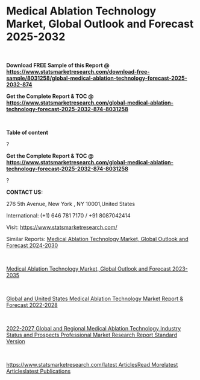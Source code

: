 <h1>Medical Ablation Technology Market, Global Outlook and Forecast 2025-2032</h1><br/><p><strong>Download FREE Sample of this Report @ <a href="https://www.statsmarketresearch.com/download-free-sample/8031258/global-medical-ablation-technology-forecast-2025-2032-874">https://www.statsmarketresearch.com/download-free-sample/8031258/global-medical-ablation-technology-forecast-2025-2032-874</a></strong></p>
 
 
 
 <div><b>Get the Complete Report & TOC @ <a href="https://www.statsmarketresearch.com/global-medical-ablation-technology-forecast-2025-2032-874-8031258">https://www.statsmarketresearch.com/global-medical-ablation-technology-forecast-2025-2032-874-8031258</a></b></div>
 
 
 
 <p><br />
 
 <b>Table of content</b></p>
 
 
 
 <p>? </p>
 
 
 
 <div><b>Get the Complete Report & TOC @ <a href="https://www.statsmarketresearch.com/global-medical-ablation-technology-forecast-2025-2032-874-8031258">https://www.statsmarketresearch.com/global-medical-ablation-technology-forecast-2025-2032-874-8031258</a></b></div>
 
 
 
 <p>? </p>
 
 
 
 <p><b>CONTACT US:</b><br />
 
 276 5th Avenue, New York , NY 10001,United States<br />
 
 International: (+1) 646 781 7170 / +91 8087042414<br />
 
 Visit: <a href="https://www.statsmarketresearch.com/">https://www.statsmarketresearch.com/</a><br />
 
 Similar Reports: <a href="https://www.statsmarketresearch.com/global-medical-ablation-technology-forecast-2025-2032-874-8031258">Medical Ablation Technology Market, Global Outlook and Forecast 2024-2030</a><br />
 
 <br />
 
 <a href="https://www.statsmarketresearch.com/global-medical-ablation-technology-forecast-2025-2032-874-8031258">Medical Ablation Technology Market, Global Outlook and Forecast 2023-2035</a><br />
 
 <br />
 
 <a href="https://www.statsmarketresearch.com/global-medical-ablation-technology-forecast-2025-2032-874-8031258">Global and United States Medical Ablation Technology Market Report & Forecast 2022-2028</a><br />
 
 <br />
 
 <a href="https://www.statsmarketresearch.com/global-medical-ablation-technology-forecast-2025-2032-874-8031258">2022-2027 Global and Regional Medical Ablation Technology Industry Status and Prospects Professional Market Research Report Standard Version</a><br />
 
 <br />
 
 <a href="https://gyeongbokgung.com">https://www.statsmarketresearch.com/</a><a href="https://hallyeomaritime.com">latest Articles</a><a href="https://jingwansa.com">Read More</a><a href="https://nguoiviet.jp/">latest Articles</a><a href="https://www.intelmarketresearch.com/">latest Publications</a></p>